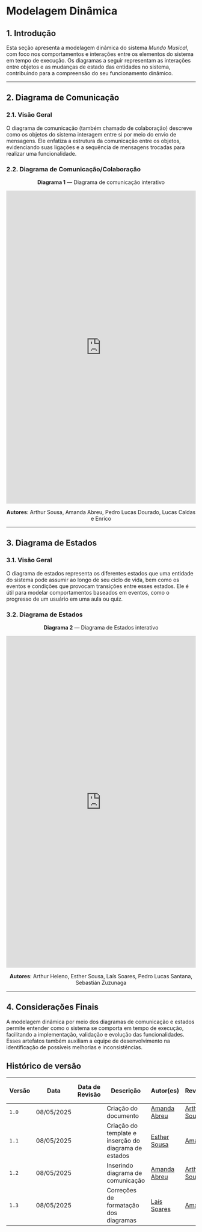 # Modelagem Dinâmica

## 1. Introdução

Esta seção apresenta a modelagem dinâmica do sistema *Mundo Musical*, com foco nos comportamentos e interações entre os elementos do sistema em tempo de execução. Os diagramas a seguir representam as interações entre objetos e as mudanças de estado das entidades no sistema, contribuindo para a compreensão do seu funcionamento dinâmico.

---

## 2. Diagrama de Comunicação

### 2.1. Visão Geral

O diagrama de comunicação (também chamado de colaboração) descreve como os objetos do sistema interagem entre si por meio do envio de mensagens. Ele enfatiza a estrutura da comunicação entre os objetos, evidenciando suas ligações e a sequência de mensagens trocadas para realizar uma funcionalidade.

### 2.2. Diagrama de Comunicação/Colaboração

<center>

**Diagrama 1** — Diagrama de comunicação interativo
</center>

<iframe frameborder="0" style="width:100%;height:833px;" src="https://viewer.diagrams.net/?tags=%7B%7D&lightbox=1&highlight=0000ff&layers=1&nav=1&title=Diagrama%20de%20Comunica%C3%A7%C3%A3o%2FColabora%C3%A7%C3%A3o.drawio&dark=auto#Uhttps%3A%2F%2Fdrive.google.com%2Fuc%3Fid%3D1alHIy7oOir-QoTuYbi5JD7kGRIKJBo14%26export%3Ddownload"></iframe>
<center>

**Autores**: Arthur Sousa, Amanda Abreu, Pedro Lucas Dourado, Lucas Caldas e Enrico
</center>

---

## 3. Diagrama de Estados

### 3.1. Visão Geral

O diagrama de estados representa os diferentes estados que uma entidade do sistema pode assumir ao longo de seu ciclo de vida, bem como os eventos e condições que provocam transições entre esses estados. Ele é útil para modelar comportamentos baseados em eventos, como o progresso de um usuário em uma aula ou quiz.

### 3.2. Diagrama de Estados

<center>

**Diagrama 2** — Diagrama de Estados interativo
</center>

<iframe frameborder="0" style="width:100%;height:883px;" src="https://viewer.diagrams.net/?tags=%7B%7D&lightbox=1&highlight=0000ff&edit=_blank&layers=1&nav=1&title=Diagrama%20de%20Estados.drawio&dark=auto#Uhttps%3A%2F%2Fdrive.google.com%2Fuc%3Fid%3D1kBSxtjNa7GdBC78dxPFeLR8s3uI1kk1w%26export%3Ddownload"></iframe>

<center>
  
**Autores**: Arthur Heleno, Esther Sousa, Laís Soares, Pedro Lucas Santana, Sebastián Zuzunaga
</center>

---

## 4. Considerações Finais

A modelagem dinâmica por meio dos diagramas de comunicação e estados permite entender como o sistema se comporta em tempo de execução, facilitando a implementação, validação e evolução das funcionalidades. Esses artefatos também auxiliam a equipe de desenvolvimento na identificação de possíveis melhorias e inconsistências.


## Histórico de versão

| Versão | Data       | Data de Revisão | Descrição            | Autor(es)                                           | Revisor(es) | Detalhes da revisão |
|--------|------------|-----------------|----------------------|-----------------------------------------------------|-------------|---------------------|
| `1.0`  | 08/05/2025 |                 | Criação do documento| [Amanda Abreu](https://github.com/Amandaaaaabreu) | [Arthur Sousa](https://github.com/arthurrsousa/) |                     |
| `1.1`  | 08/05/2025 | | Criação do template e inserção do diagrama de estados | [Esther Sousa](https://github.com/EstherSousaa)  |[Amanda](https://github.com/Amandaaaaabreu) | ||
| `1.2`  | 08/05/2025 |                 | Inserindo diagrama de comunicação| [Amanda Abreu](https://github.com/Amandaaaaabreu) | [Arthur Sousa](https://github.com/arthurrsousa/) |
| `1.3`  | 08/05/2025 | | Correções de formatação dos diagramas | [Laís Soares](https://github.com/Laisczt)  |[Amanda](https://github.com/Amandaaaaabreu) | ||
